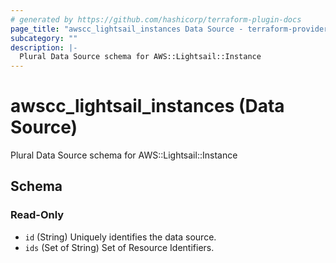 ```yaml
---
# generated by https://github.com/hashicorp/terraform-plugin-docs
page_title: "awscc_lightsail_instances Data Source - terraform-provider-awscc"
subcategory: ""
description: |-
  Plural Data Source schema for AWS::Lightsail::Instance
---
```


# awscc_lightsail_instances (Data Source)

Plural Data Source schema for AWS::Lightsail::Instance



<!-- schema generated by tfplugindocs -->
## Schema

### Read-Only

- `id` (String) Uniquely identifies the data source.
- `ids` (Set of String) Set of Resource Identifiers.
